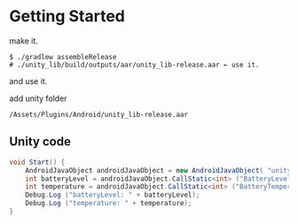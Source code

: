 # Getting Started

make it.

    $ ./gradlew assembleRelease
    # ./unity_lib/build/outputs/aar/unity_lib-release.aar ← use it.

and use it.

add unity folder

`/Assets/Plugins/Android/unity_lib-release.aar`


## Unity code


``` device.cs
void Start() {
    AndroidJavaObject androidJavaObject = new AndroidJavaObject( "unity.util.bascule.co.jp.unity_lib.GetAndroidStatus" );
    int batteryLevel = androidJavaObject.CallStatic<int> ("BatteryLevel");
    int temperature = androidJavaObject.CallStatic<int> ("BatteryTemperature");
    Debug.Log ("batteryLevel: " + batteryLevel);
    Debug.Log ("temperature: " + temperature);
}
```